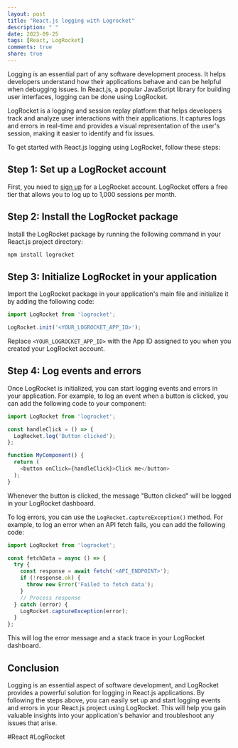 ```yaml
---
layout: post
title: "React.js logging with Logrocket"
description: " "
date: 2023-09-25
tags: [React, LogRocket]
comments: true
share: true
---
```


Logging is an essential part of any software development process. It helps developers understand how their applications behave and can be helpful when debugging issues. In React.js, a popular JavaScript library for building user interfaces, logging can be done using LogRocket.

LogRocket is a logging and session replay platform that helps developers track and analyze user interactions with their applications. It captures logs and errors in real-time and provides a visual representation of the user's session, making it easier to identify and fix issues.

To get started with React.js logging using LogRocket, follow these steps:

## Step 1: Set up a LogRocket account

First, you need to [sign up](https://logrocket.com/) for a LogRocket account. LogRocket offers a free tier that allows you to log up to 1,000 sessions per month.

## Step 2: Install the LogRocket package

Install the LogRocket package by running the following command in your React.js project directory:

```bash
npm install logrocket
```

## Step 3: Initialize LogRocket in your application

Import the LogRocket package in your application's main file and initialize it by adding the following code:

```javascript
import LogRocket from 'logrocket';

LogRocket.init('<YOUR_LOGROCKET_APP_ID>');
```

Replace `<YOUR_LOGROCKET_APP_ID>` with the App ID assigned to you when you created your LogRocket account.

## Step 4: Log events and errors

Once LogRocket is initialized, you can start logging events and errors in your application. For example, to log an event when a button is clicked, you can add the following code to your component:

```javascript
import LogRocket from 'logrocket';

const handleClick = () => {
  LogRocket.log('Button clicked');
};

function MyComponent() {
  return (
    <button onClick={handleClick}>Click me</button>
  );
}
```

Whenever the button is clicked, the message "Button clicked" will be logged in your LogRocket dashboard.

To log errors, you can use the `LogRocket.captureException()` method. For example, to log an error when an API fetch fails, you can add the following code:

```javascript
import LogRocket from 'logrocket';

const fetchData = async () => {
  try {
    const response = await fetch('<API_ENDPOINT>');
    if (!response.ok) {
      throw new Error('Failed to fetch data');
    }
    // Process response
  } catch (error) {
    LogRocket.captureException(error);
  }
};
```

This will log the error message and a stack trace in your LogRocket dashboard.

## Conclusion

Logging is an essential aspect of software development, and LogRocket provides a powerful solution for logging in React.js applications. By following the steps above, you can easily set up and start logging events and errors in your React.js project using LogRocket. This will help you gain valuable insights into your application's behavior and troubleshoot any issues that arise.

#React #LogRocket